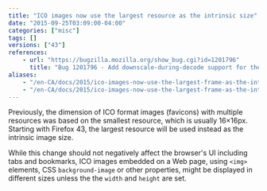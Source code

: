 ```yaml
---
title: "ICO images now use the largest resource as the intrinsic size"
date: "2015-09-25T03:09:00-04:00"
categories: ["misc"]
tags: []
versions: ["43"]
references:
    - url: "https://bugzilla.mozilla.org/show_bug.cgi?id=1201796"
      title: "Bug 1201796 - Add downscale-during-decode support for the ICO decoder"
aliases:
    - "/en-CA/docs/2015/ico-images-now-use-the-largest-frame-as-the-intrinsic-dimention/"
    - "/en-CA/docs/2015/ico-images-now-use-the-largest-frame-as-the-intrinsic-dimension/"
---
```

Previously, the dimension of ICO format images (favicons) with multiple resources was based on the smallest resource, which is usually 16×16px. Starting with Firefox 43, the largest resource will be used instead as the intrinsic image size.

While this change should not negatively affect the browser's UI including tabs and bookmarks, ICO images embedded on a Web page, using `<img>` elements, CSS `background-image` or other properties, might be displayed in different sizes unless the the `width` and `height` are set.
